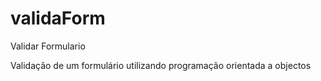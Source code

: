 # validaForm
Validar Formulario

Validação de um formulário utilizando programação orientada a objectos
